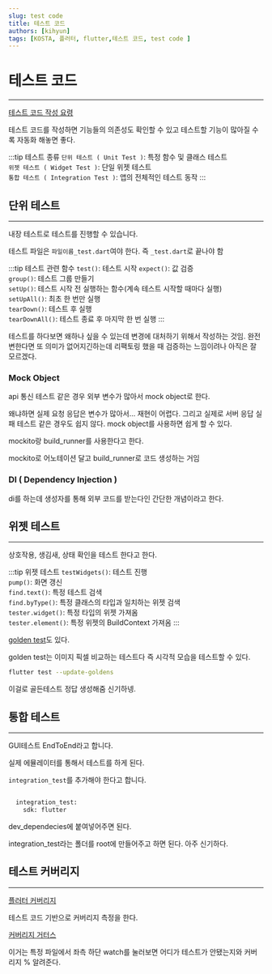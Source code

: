 ```yaml
---
slug: test code
title: 테스트 코드
authors: [kihyun]
tags: [KOSTA, 플러터, flutter,테스트 코드, test code ]
---
```


# 테스트 코드
---

[테스트 코드 작성 요령](https://github.com/flutter/flutter/tree/master/packages/flutter/test/material)

테스트 코드를 작성하면 기능들의 의존성도 확인할 수 있고 테스트할 기능이 많아질 수록 자동화 해놓면 좋다.

:::tip 테스트 종류
`단위 테스트 ( Unit Test )`: 특정 함수 및 클래스 테스트  
`위젯 테스트 ( Widget Test )`: 단일 위젯 테스트  
`통합 테스트 ( Integration Test )`: 앱의 전체적인 테스트 동작
:::

## 단위 테스트
---

내장 테스트로 테스트를 진행할 수 있습니다.

테스트 파일은 `파일이름_test.dart`여야 한다. 즉 `_test.dart`로 끝나야 함

:::tip 테스트 관련 함수
`test()`: 테스트 시작
`expect()`: 값 검증  
`group()`: 테스트 그룹 만들기  
`setUp()`: 테스트 시작 전 실행하는 함수(계속 테스트 시작할 때마다 실행)  
`setUpAll()`: 최초 한 번만 실행  
`tearDown()`: 테스트 후 실행  
`tearDownAll()`: 테스트 종료 후 마지막 한 번 실행
:::

테스트를 하다보면 왜하나 싶을 수 있는데 변경에 대처하기 위해서 작성하는 것임. 완전 변한다면 또 의미가 없어지긴하는데 리팩토링 했을 때 검증하는 느낌이려나 아직은 잘 모르겠다.


### Mock Object

api 통신 테스트 같은 경우 외부 변수가 많아서 mock object로 한다.

왜냐하면 실제 요청 응답은 변수가 많아서... 재현이 어렵다. 그리고 실제로 서버 응답 실패 테스트 같은 경우도 쉽지 않다. mock object를 사용하면 쉽게 할 수 있다.

mockito랑 build_runner를 사용한다고 한다.

mockito로 어노테이션 달고 build_runner로 코드 생성하는 거임


### DI ( Dependency Injection )

di를 하는데 생성자를 통해 외부 코드를 받는다인 간단한 개념이라고 한다.

  
  

## 위젯 테스트
---

상호작용, 생김새, 상태 확인을 테스트 한다고 한다.


:::tip 위젯 테스트
`testWidgets()`: 테스트 진행  
`pump()`: 화면 갱신  
`find.text()`: 특정 테스트 검색  
`find.byType()`: 특정 클래스의 타입과 일치하는 위젯 검색  
`tester.widget()`: 특정 타입의 위젯 가져옴  
`tester.element()`: 특정 위젯의 BuildContext 가져옴
:::

[golden test](https://api.flutter.dev/flutter/flutter_test/matchesGoldenFile.html)도 있다.

golden test는 이미지 픽셀 비교하는 테스트다 즉 시각적 모습을 테스트할 수 있다.


```bash
flutter test --update-goldens
```

이걸로 골든테스트 정답 생성해줌 신기하넹.


## 통합 테스트
---

GUI테스트 EndToEnd라고 합니다.

실제 에뮬레이터를 통해서 테스트를 하게 된다.

`integration_test`를 추가해야 한다고 합니다.

```bash

  integration_test:
    sdk: flutter
```

dev_dependecies에 붙여넣어주면 된다.


integration_test라는 폴더를 root에 만들어주고 하면 된다.
아주 신기하다.

## 테스트 커버리지
---

[플러터 커버리지](https://marketplace.visualstudio.com/items?itemName=Flutterando.flutter-coverage)

테스트 코드 기반으로 커버리지 측정을 한다.

[커버리지 거터스](https://marketplace.visualstudio.com/items?itemName=ryanluker.vscode-coverage-gutters)

이거는 특정 파일에서 좌측 하단 watch를 눌러보면 어디가 테스트가 안됐는지와 커버리지 % 알려준다.